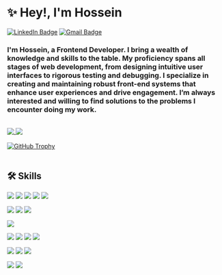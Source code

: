 # ✨ Hey!, I'm Hossein

[![LinkedIn Badge](https://img.shields.io/badge/LinkedIn-%20-blue?style=flat&logo=linkedin&logoColor=white)](https://www.linkedin.com/in/hossein-meysami/)
[![Gmail Badge](https://img.shields.io/badge/Gmail-%20-d14836?style=flat&logo=Gmail&logoColor=white)](mailto:hmeysami.nia@gmail.com)

### I'm Hossein, a Frontend Developer. I bring a wealth of knowledge and skills to the table. My proficiency spans all stages of web development, from designing intuitive user interfaces to rigorous testing and debugging. I specialize in creating and maintaining robust front-end systems that enhance user experiences and drive engagement. I’m always interested and willing to find solutions to the problems I encounter doing my work.

<br/>

<a href="https://github.com/hossein25">
  <img align="top" src="https://github-readme-stats.vercel.app/api?username=hossein25&hide=stars&show_icons=true&theme=dark" />
</a>

<a href="https://github.com/hossein25">
  <img align="top" src="https://github-readme-stats.vercel.app/api/top-langs/?username=hossein25&layout=compact&theme=dark" />
</a>

<br/>
<br/>

<a href="https://github.com/hossein25">
  <img align="top" src="https://github-profile-trophy.vercel.app/?username=hossein25&theme=darkhub" alt="GitHub Trophy" />
</a>

<br/>
<br/>

## 🛠 Skills

![](https://img.shields.io/badge/JavaScript-%20-yellow?style=flat&logo=javascript&color=f7df1d&logoColor=white)
![](https://img.shields.io/badge/TypeScript-%20-blue?style=flat&logo=typescript&color=297acb&logoColor=white)
![](https://img.shields.io/badge/React-%20-blue?style=flat&logo=react&color=61dafb&logoColor=white)
![](https://img.shields.io/badge/Redux-%20-blue?style=flat&logo=redux&color=764abc)
![](https://img.shields.io/badge/Next-%20-black?style=flat&logo=next.js)

![](https://img.shields.io/badge/Jest-%20-black?style=flat&logo=jest&color=c21325)
![](https://img.shields.io/badge/Testing%20Library-%20-black?style=flat&logo=testing-library&color=e33332&logoColor=white)
![](https://img.shields.io/badge/cypress-%20-black?style=flat&logo=cypress&color=058a5e)

![](https://img.shields.io/badge/GraphQL-%20-black?style=flat&logo=graphql&color=e10098)

![](https://img.shields.io/badge/CSS-%20-black?style=flat&logo=css3&color=1572b6)
![](https://img.shields.io/badge/MaterialUI-%20-black?style=flat&logo=mui&color=1572b6&logoColor=white)
![](https://img.shields.io/badge/Bootstrap-%20-black?style=flat&logo=bootstrap&color=1572b6&logoColor=white)
![](https://img.shields.io/badge/styled%20components-%20-black?style=flat&logo=styled-components&color=db7093&logoColor=white)

![](https://img.shields.io/badge/NodeJS-%20-black?style=flat&logo=Node.js&color=339933&logoColor=white)
![](https://img.shields.io/badge/NestJS-%20-black?style=flat&logo=nestjs&color=red&logoColor=white)
![](https://img.shields.io/badge/Express-%20-white?style=flat&logo=express&logoColor=white)

![](https://img.shields.io/badge/PostreSQL-%20-black?style=flat&logo=postgresql&color=336791&logoColor=white)
![](https://img.shields.io/badge/MongoDB-%20-black?style=flat&logo=MongoDb&color=47A248&logoColor=white)

<br/>
